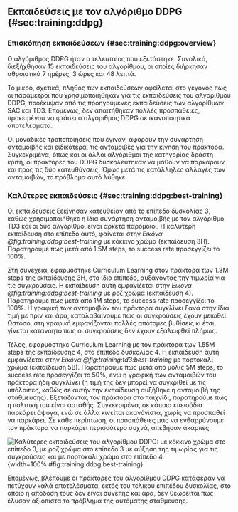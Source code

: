 ## Εκπαιδεύσεις με τον αλγόριθμο DDPG {#sec:training:ddpg}

### Επισκόπηση εκπαιδεύσεων {#sec:training:ddpg:overview}

Ο αλγόριθμος DDPG ήταν ο τελευταίος που εξετάστηκε. Συνολικά, διεξήχθησαν 15 εκπαιδεύσεις του αλγορίθμου, οι οποίες διήρκησαν αθροιστικά 7 ημέρες, 3 ώρες και 48 λεπτά. 

Το μικρό, σχετικά, πλήθος των εκπαιδεύσεων οφείλεται στο γεγονός πως οι παράμετροι που χρησιμοποιηθήκαν για τις εκπαιδεύσεις του αλγορίθμου DDPG, προέκυψαν από τις προηγούμενες εκπαιδεύσεις των αλγορίθμων SAC και TD3. Επομένως, δεν απαιτήθηκαν πολλές προσπάθειες, προκειμένου να φτάσει ο αλγόριθμος DDPG σε ικανοποιητικά αποτελέσματα.

Οι μοναδικές τροποποιήσεις που έγιναν, αφορούν την συνάρτηση ανταμοιβής και ειδικότερα, τις ανταμοιβές για την κίνηση του πράκτορα. Συγκεκριμένα, όπως και οι άλλοι αλγόριθμοι της κατηγορίας δράστη-κριτή, οι πράκτορες του DDPG δυσκολεύτηκαν να μάθουν να παρκάρουν και προς τις δύο κατευθύνσεις. Όμως μετά τις κατάλληλες αλλαγές των ανταμοιβών, το πρόβλημα αυτό λύθηκε.

### Καλύτερες εκπαιδεύσεις {#sec:training:ddpg:best-training}

Οι εκπαιδεύσεις ξεκίνησαν κατευθείαν από το επίπεδο δυσκολίας 3, καθώς χρησιμοποιήθηκε η ίδια συνάρτηση ανταμοιβής με τον αλγόριθμο TD3 και οι δύο αλγόριθμοι είναι αρκετά παρόμοιοι. Η καλύτερη εκπαίδευση στο επίπεδο αυτό, φαίνεται στην *Εικόνα @fig:training:ddpg:best-training* με κόκκινο χρώμα (εκπαίδευση 3H). Παρατηρούμε πως μετά από 1.5Μ steps, το success rate προσεγγίζει το 100%.

Στη συνέχεια, εφαρμόστηκε Curriculum Learning στον πράκτορα των 1.3Μ steps της εκπαίδευσης 3H, στο ίδιο επίπεδο, αυξάνοντας την τιμωρία για τις συγκρούσεις.  Η εκπαίδευση αυτή εμφανίζεται στην *Εικόνα @fig:training:ddpg:best-training* με ροζ χρώμα (εκπαίδευση 4). Παρατηρούμε πως μετά από 1Μ steps, το success rate προσεγγίζει το 100%. Η γραφική των ανταμοιβών του πράκτορα συγκλίνει ξανά στην ίδια τιμή με πριν και άρα, καταλαβαίνουμε πως οι συγκρούσεις έχουν μειωθεί. Ωστόσο, στη γραφική εμφανίζονται πολλές απότομες βυθίσεις κι έτσι, γίνεται κατανοητό πως οι συγκρούσεις δεν έχουν εξαλειφθεί πλήρως.

Τέλος, εφαρμόστηκε Curriculum Learning με τον πράκτορα των 1.55Μ steps της εκπαίδευσης 4, στο επίπεδο δυσκολίας 4. Η εκπαίδευση αυτή εμφανίζεται στην *Εικόνα @fig:training:td3:best-training* με πορτοκαλί χρώμα (εκπαίδευση 5Β). Παρατηρούμε πως μετά από μόλις 5Μ steps, το success rate προσεγγίζει το 50%, ενώ η γραφική των ανταμοιβών του πράκτορα ήδη συγκλίνει (η τιμή της δεν μπορεί να συγκριθεί με τις υπόλοιπες, καθώς σε αυτήν την εκπαίδευση αυξήθηκε η ανταμοιβή της στάθμευσης). Εξετάζοντας τον πράκτορα στο παιχνίδι, παρατηρούμε πως η πολιτική του είναι ασταθής. Συγκεκριμένα, σε κάποια επεισόδια παρκάρει άψογα, ενώ σε άλλα κινείται ακανόνιστα, χωρίς να προσπαθεί να παρκάρει. Σε κάθε περίπτωση, οι προσπάθειες μας να ενθαρρύνουμε τον πράκτορα να παρκάρει περισσότερο συχνά, απέβησαν άκαρπες.

![Καλύτερες εκπαιδεύσεις του αλγορίθμου DDPG: με κόκκινο χρώμα στο επίπεδο 3, με ροζ χρώμα στο επίπεδο 3 με αύξηση της τιμωρίας για τις συγκρούσεις και με πορτοκαλί χρώμα στο επίπεδο 4.](5-training/figures/DDPG-best-training.png){width=100% #fig:training:ddpg:best-training}

Επομένως, βλέπουμε οι πράκτορες του αλγορίθμου DDPG κατάφεραν να πετύχουν καλά αποτελέσματα, εκτός του τελικού επιπέδου δυσκολίας, στο οποίο η απόδοση τους δεν είναι συνεπής και άρα, δεν θεωρείται πως έλυσαν αξιόπιστα το πρόβλημα της αυτόματης στάθμευσης.